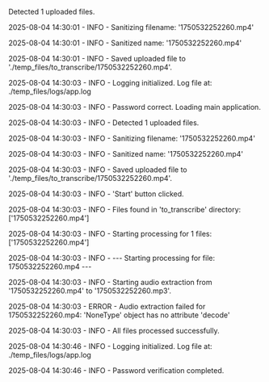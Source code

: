 Detected 1 uploaded files.

2025-08-04 14:30:01 - INFO - Sanitizing filename: '1750532252260.mp4'

2025-08-04 14:30:01 - INFO - Sanitized name: '1750532252260.mp4'

2025-08-04 14:30:01 - INFO - Saved uploaded file to './temp_files/to_transcribe/1750532252260.mp4'.

2025-08-04 14:30:03 - INFO - Logging initialized. Log file at: ./temp_files/logs/app.log

2025-08-04 14:30:03 - INFO - Password correct. Loading main application.

2025-08-04 14:30:03 - INFO - Detected 1 uploaded files.

2025-08-04 14:30:03 - INFO - Sanitizing filename: '1750532252260.mp4'

2025-08-04 14:30:03 - INFO - Sanitized name: '1750532252260.mp4'

2025-08-04 14:30:03 - INFO - Saved uploaded file to './temp_files/to_transcribe/1750532252260.mp4'.

2025-08-04 14:30:03 - INFO - 'Start' button clicked.

2025-08-04 14:30:03 - INFO - Files found in 'to_transcribe' directory: ['1750532252260.mp4']

2025-08-04 14:30:03 - INFO - Starting processing for 1 files: ['1750532252260.mp4']

2025-08-04 14:30:03 - INFO - --- Starting processing for file: 1750532252260.mp4 ---

2025-08-04 14:30:03 - INFO - Starting audio extraction from '1750532252260.mp4' to '1750532252260.mp3'.

2025-08-04 14:30:03 - ERROR - Audio extraction failed for 1750532252260.mp4: 'NoneType' object has no attribute 'decode'

2025-08-04 14:30:03 - INFO - All files processed successfully.

2025-08-04 14:30:46 - INFO - Logging initialized. Log file at: ./temp_files/logs/app.log

2025-08-04 14:30:46 - INFO - Password verification completed. 
